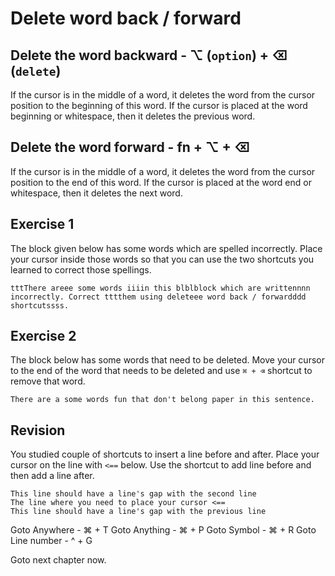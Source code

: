 Delete word back / forward
===========================

## Delete the word backward - ⌥ (`option`) + ⌫ (`delete`)

If the cursor is in the middle of a word, it deletes the word from the cursor position to the beginning of this word. If the cursor is placed at the word beginning or whitespace, then it deletes the previous word.


## Delete the word forward - fn + ⌥ + ⌫

If the cursor is in the middle of a word, it deletes the word from the cursor position to the end of this word. If the cursor is placed at the word end or whitespace, then it deletes the next word.

Exercise 1
-----------

The block given below has some words which are spelled incorrectly. Place your
cursor inside those words so that you can use the two shortcuts you learned
to correct those spellings.

```
tttThere areee some words iiiin this blblblock which are writtennnn 
incorrectly. Correct tttthem using deleteee word back / forwardddd shortcutssss.
```

Exercise 2
-----------

The block below has some words that need to be deleted. Move your cursor to the
end of the word that needs to be deleted and use `⌘ + ⌫` shortcut to remove that word.

```
There are a some words fun that don't belong paper in this sentence.
```

Revision
---------

You studied couple of shortcuts to insert a line before and after. Place your cursor on the line with `<==` below. Use the shortcut to add line before and then add a line after.

```
This line should have a line's gap with the second line
The line where you need to place your cursor <==
This line should have a line's gap with the previous line
```

Goto Anywhere - ⌘ + T
Goto Anything - ⌘ + P
Goto Symbol - ⌘ + R
Goto Line number - ^ + G

Goto next chapter now.